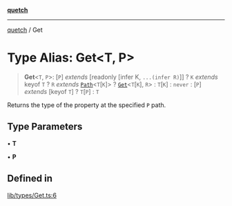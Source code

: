 [**quetch**](../README.md)

***

[quetch](../README.md) / Get

# Type Alias: Get\<T, P\>

> **Get**\<`T`, `P`\>: [`P`] *extends* [readonly [infer K, `...(infer R)`]] ? `K` *extends* keyof `T` ? `R` *extends* [`Path`](Path.md)\<`T`\[`K`\]\> ? [`Get`](Get.md)\<`T`\[`K`\], `R`\> : `T`\[`K`\] : `never` : [`P`] *extends* [keyof `T`] ? `T`\[`P`\] : `T`

Returns the type of the property at the specified `P` path.

## Type Parameters

• **T**

• **P**

## Defined in

[lib/types/Get.ts:6](https://github.com/nevoland/quetch/blob/74684cd5cd1bd7a08980d4ce305ecc4be0c3e8b8/lib/types/Get.ts#L6)
